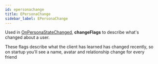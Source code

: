 ```yaml
---
id: epersonachange
title: EPersonaChange
sidebar_label: EPersonaChange
---
```


Used in [OnPersonaStateChanged](../../../steam/steam.steamsdk/isteamfriendslistener/#method-onpersonastatechangedsteamidulong-changeflagsint), <b>changeFlags</b> to describe what's changed about a user.


These flags describe what the client has learned has changed recently, so on startup you'll see a name, avatar and relationship change for every friend


